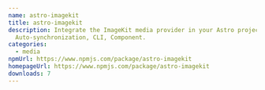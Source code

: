 ```yaml
---
name: astro-imagekit
title: astro-imagekit
description: Integrate the ImageKit media provider in your Astro projects.
  Auto-synchronization, CLI, Component.
categories:
  - media
npmUrl: https://www.npmjs.com/package/astro-imagekit
homepageUrl: https://www.npmjs.com/package/astro-imagekit
downloads: 7
---
```


